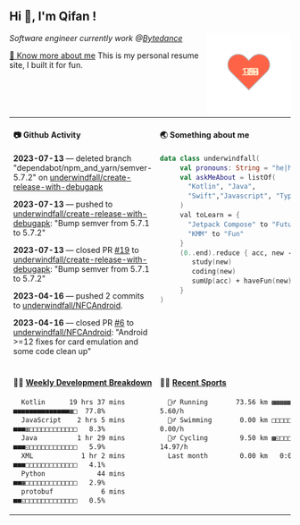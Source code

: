  <h2> Hi 👋, I'm Qifan ! </h2>
 <a href="https://github.com/underwindfall/iBeats"><img align="right" width="150px" src="https://raw.githubusercontent.com/underwindfall/iBeats/main/files/heart.svg"/></a>
 <p><em>Software engineer currently work @<a href="https://www.bytedance.com/en/">Bytedance</a></em></p>
 <p><a href="https://qifanyang.com/resume" target="_blank"> 🔭 Know more about me</a> This is my personal resume site, I built it for fun.</p>
 <table width="960px"><tr><td valign="top" width="50%">

  #### 📷 Github Activity
  <!-- githubActivity starts -->
**2023-07-13** — deleted branch "dependabot/npm_and_yarn/semver-5.7.2" on [underwindfall/create-release-with-debugapk](https://api.github.com/repos/underwindfall/create-release-with-debugapk)

**2023-07-13** — pushed to [underwindfall/create-release-with-debugapk](https://api.github.com/repos/underwindfall/create-release-with-debugapk): "Bump semver from 5.7.1 to 5.7.2"

**2023-07-13** — closed PR [#19](https://api.github.com/repos/underwindfall/create-release-with-debugapk/pulls/19) to [underwindfall/create-release-with-debugapk](https://api.github.com/repos/underwindfall/create-release-with-debugapk): "Bump semver from 5.7.1 to 5.7.2"

**2023-04-16** — pushed 2 commits to [underwindfall/NFCAndroid](https://api.github.com/repos/underwindfall/NFCAndroid).

**2023-04-16** — closed PR [#6](https://api.github.com/repos/underwindfall/NFCAndroid/pulls/6) to [underwindfall/NFCAndroid](https://api.github.com/repos/underwindfall/NFCAndroid): "Android >=12 fixes for card emulation and some code clean up"
  <!-- githubActivity ends -->
  </td><td valign="top" width="50%">

  #### 🌏 Something about me
  <!-- profile starts -->
  ```kotlin
  data class underwindfall(
       val pronouns: String = "he|him",
       val askMeAbout = listOf(
         "Kotlin", "Java",
         "Swift","Javascript", "Typescript"
       )
       val toLearn = {
         "Jetpack Compose" to "Future",
         "KMM" to "Fun"
       }
       (0..end).reduce { acc, new ->
          study(new)
          coding(new)
          sumUp(acc) + haveFun(new)
       }
  )
  ```
  <!-- profile ends -->
  </td></tr><tr><td valign="top" width="50%">
  
  #### 🏊‍♂️ <a href="https://gist.github.com/underwindfall/377ee88ba1fabd1e93516e48ca9c61eb" target="_blank">Weekly Development Breakdown</a>
   <!-- codeTime starts -->
   ```text
     Kotlin      19 hrs 37 mins  ■■■■■■■■■■■■■■▦□  77.8%
     JavaScript    2 hrs 5 mins  ■■■▥□□□□□□□□□□□□   8.3%
     Java          1 hr 29 mins  ■■■◱□□□□□□□□□□□□   5.9%
     XML            1 hr 2 mins  ■■■□□□□□□□□□□□□□   4.1%
     Python             44 mins  ■■▦□□□□□□□□□□□□□   2.9%
     protobuf            6 mins  ■■◱□□□□□□□□□□□□□   0.5%
   ```
   <!-- codeTime starts -->
   </td>
   <td valign="top" width="50%">

   #### 🤾‍♂️ <a href="https://gist.github.com/underwindfall/76198d6f6918f9f94d022c8ad881f98b" target="_blank">Recent Sports</a>

   <!-- Sports starts -->
   ```text
     ‍🏃‍♂️ Running       73.56 km ▩▩▩▩▩▩▩▩▩▩▨□  5.60/h
     🏊‍♂️ Swimming       0.00 km □□□□□□□□□□□□  0.00/h
     🚴‍♂️ Cycling        9.50 km ▩◱□□□□□□□□□□ 14.97/h
     Last month        0.00 km   0:0h
   ```
   <!-- Sports ends -->
   </td></tr></table>